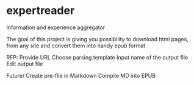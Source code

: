 # expertreader
Information and experience aggregator

The goal of this project is giving you possibility to download html pages, from any site and convert them into handy epub format

RFP:
Provide URL
Choose parsing template
Input name of the output file
Edit output file

Future/
Create pre-file in Markdown
Compile MD into EPUB
